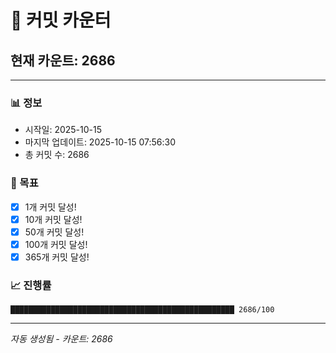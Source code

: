 # 🔢 커밋 카운터

## 현재 카운트: 2686

---

### 📊 정보
- 시작일: 2025-10-15
- 마지막 업데이트: 2025-10-15 07:56:30
- 총 커밋 수: 2686

### 🎯 목표
- [x] 1개 커밋 달성!
- [x] 10개 커밋 달성!
- [x] 50개 커밋 달성!
- [x] 100개 커밋 달성!
- [x] 365개 커밋 달성!

### 📈 진행률
```
██████████████████████████████████████████████████ 2686/100
```

---
*자동 생성됨 - 카운트: 2686*
